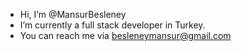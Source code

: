 - Hi, I’m @MansurBesleney
- I’m currently a full stack developer in Turkey.
- You can reach me via besleneymansur@gmail.com

<!---
MansurBesleney/MansurBesleney is a ✨ special ✨ repository because its `README.md` (this file) appears on your GitHub profile.
You can click the Preview link to take a look at your changes.
--->
